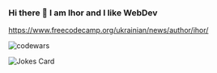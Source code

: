 ### Hi there 👋 I am Ihor and I like WebDev


https://www.freecodecamp.org/ukrainian/news/author/ihor/


![codewars](https://www.codewars.com/users/Zakatsiura/badges/small)


![Jokes Card](https://readme-jokes.vercel.app/api)


<!--
**Zakatsiura/Zakatsiura** is a ✨ _special_ ✨ repository because its `README.md` (this file) appears on your GitHub profile.

Here are some ideas to get you started:

- 🔭 I’m currently working on ...
- 🌱 I’m currently learning ...
- 👯 I’m looking to collaborate on ...
- 🤔 I’m looking for help with ...
- 💬 Ask me about ...
- 📫 How to reach me: ...
- 😄 Pronouns: ...
- ⚡ Fun fact: ...
-->
